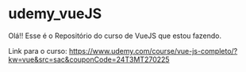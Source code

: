 # udemy_vueJS
Olá!! Esse é o Repositório do curso de VueJS que estou fazendo.

Link para o curso: <https://www.udemy.com/course/vue-js-completo/?kw=vue&src=sac&couponCode=24T3MT270225>